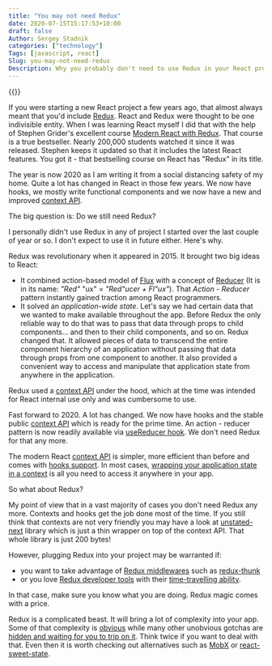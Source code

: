 ```yaml
---
title: "You may not need Redux"
date: 2020-07-15T15:17:53+10:00
draft: false
Author: Sergey Stadnik
categories: ["technology"]
Tags: [javascript, react]
Slug: you-may-not-need-redux
Description: Why you probably don't need to use Redux in your React project any more.
---
```


{{<responsive-figure src="feature.jpg" width="640" alt="Erasing complexity" caption="Image by " attr="lightsource" attrlink="https://depositphotos.com/15429037/stock-photo-creative-business-solutions.html">}}

If you were starting a new React project a few years ago, that almost always meant that you'd include [Redux](https://redux.js.org/). React and Redux were thought to be one indivisible entity. When I was learning React myself I did that with the help of Stephen Grider's excellent course [Modern React with Redux](https://www.udemy.com/course/react-redux/). That course is a true bestseller. Nearly 200,000 students watched it since it was released. Stephen keeps it updated so that it includes the latest React features. You got it - that bestselling course on React has "Redux" in its title.

The year is now 2020 as I am writing it from a social distancing safety of my home. Quite a lot has changed in React in those few years. We now have hooks, we mostly write functional components and we now have a new and improved [context API](https://reactjs.org/docs/context.html).

The big question is: Do we still need Redux?

I personally didn't use Redux in any of project I started over the last couple of year or so. I don't expect to use it in future either. Here's why.

<!--more-->

Redux was revolutionary when it appeared in 2015. It brought two big ideas to React:

- It combined action-based model of [Flux](https://facebook.github.io/flux/) with a concept of [Reducer](https://redux.js.org/glossary#reducer) (It is in its name: *"Red"* "ux" = *"Red"*ucer + Fl*"ux"*). That *Action - Reducer* pattern instantly gained traction among React programmers.
- It solved an *application-wide state*. Let's say we had certain data that we wanted to make available throughout the app. Before Redux the only reliable way to do that was to pass that data through props to child components... and then to their child components, and so on. Redux changed that. It allowed pieces of data to transcend the entire component hierarchy of an application without passing that data through props from one component to another. It also provided a convenient way to access and manipulate that application state from anywhere in the application.

Redux used a [context API](https://reactjs.org/docs/legacy-context.html) under the hood, which at the time was intended for React internal use only and was cumbersome to use.

Fast forward to 2020. A lot has changed. We now have hooks and the stable public [context API](https://reactjs.org/docs/context.html) which is ready for the prime time. An action - reducer pattern is now readily available via [useReducer hook](https://reactjs.org/docs/hooks-reference.html#usereducer). We don't need Redux for that any more.

The modern React [context API](https://reactjs.org/docs/context.html) is simpler, more efficient than before and comes with [hooks support](https://reactjs.org/docs/hooks-reference.html#usecontext). In most cases, [wrapping your application state in a context](https://kentcdodds.com/blog/application-state-management-with-react) is all you need to access it anywhere in your app.

So what about Redux?

My point of view that in a vast majority of cases you don't need Redux any more. Contexts and hooks get the job done most of the time. If you still think that contexts are not very friendly you may have a look at [unstated-next](https://github.com/jamiebuilds/unstated-next) library which is just a thin wrapper on top of the context API. That whole library is just 200 bytes!

However, plugging Redux into your project may be warranted if:

- you want to take advantage of [Redux middlewares](https://redux.js.org/advanced/middleware) such as [redux-thunk](https://github.com/reduxjs/redux-thunk)
- or you love [Redux developer tools](https://github.com/zalmoxisus/redux-devtools-extension) with their [time-travelling ability](https://medium.com/the-web-tub/time-travel-in-react-redux-apps-using-the-redux-devtools-5e94eba5e7c0).

In that case, make sure you know what you are doing. Redux magic comes with a price.

Redux is a complicated beast. It will bring a lot of complexity into your app. Some of that complexity is [obvious](https://redux.js.org/api/bindactioncreators) while many other unobvious gotchas are [hidden and waiting for you to trip on it](https://dev.to/jsmanifest/12-things-not-to-do-when-building-react-apps-with-redux-n5i). Think twice if you want to deal with that. Even then it is worth checking out alternatives such as [MobX](https://mobx.js.org/) or [react-sweet-state](https://github.com/atlassian/react-sweet-state).
